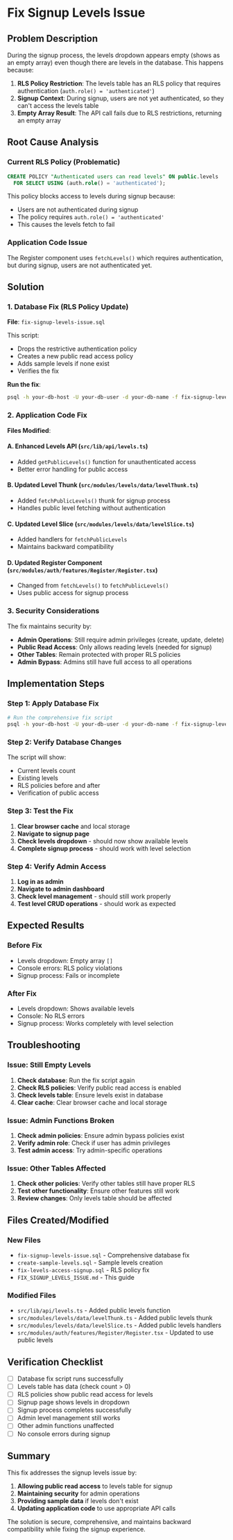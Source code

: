 # Fix Signup Levels Issue

## Problem Description

During the signup process, the levels dropdown appears empty (shows as an empty array) even though there are levels in the database. This happens because:

1. **RLS Policy Restriction**: The levels table has an RLS policy that requires authentication (`auth.role() = 'authenticated'`)
2. **Signup Context**: During signup, users are not yet authenticated, so they can't access the levels table
3. **Empty Array Result**: The API call fails due to RLS restrictions, returning an empty array

## Root Cause Analysis

### Current RLS Policy (Problematic)
```sql
CREATE POLICY "Authenticated users can read levels" ON public.levels
  FOR SELECT USING (auth.role() = 'authenticated');
```

This policy blocks access to levels during signup because:
- Users are not authenticated during signup
- The policy requires `auth.role() = 'authenticated'`
- This causes the levels fetch to fail

### Application Code Issue
The Register component uses `fetchLevels()` which requires authentication, but during signup, users are not authenticated yet.

## Solution

### 1. Database Fix (RLS Policy Update)

**File**: `fix-signup-levels-issue.sql`

This script:
- Drops the restrictive authentication policy
- Creates a new public read access policy
- Adds sample levels if none exist
- Verifies the fix

**Run the fix**:
```bash
psql -h your-db-host -U your-db-user -d your-db-name -f fix-signup-levels-issue.sql
```

### 2. Application Code Fix

**Files Modified**:

#### A. Enhanced Levels API (`src/lib/api/levels.ts`)
- Added `getPublicLevels()` function for unauthenticated access
- Better error handling for public access

#### B. Updated Level Thunk (`src/modules/levels/data/levelThunk.ts`)
- Added `fetchPublicLevels()` thunk for signup process
- Handles public level fetching without authentication

#### C. Updated Level Slice (`src/modules/levels/data/levelSlice.ts`)
- Added handlers for `fetchPublicLevels`
- Maintains backward compatibility

#### D. Updated Register Component (`src/modules/auth/features/Register/Register.tsx`)
- Changed from `fetchLevels()` to `fetchPublicLevels()`
- Uses public access for signup process

### 3. Security Considerations

The fix maintains security by:
- **Admin Operations**: Still require admin privileges (create, update, delete)
- **Public Read Access**: Only allows reading levels (needed for signup)
- **Other Tables**: Remain protected with proper RLS policies
- **Admin Bypass**: Admins still have full access to all operations

## Implementation Steps

### Step 1: Apply Database Fix
```bash
# Run the comprehensive fix script
psql -h your-db-host -U your-db-user -d your-db-name -f fix-signup-levels-issue.sql
```

### Step 2: Verify Database Changes
The script will show:
- Current levels count
- Existing levels
- RLS policies before and after
- Verification of public access

### Step 3: Test the Fix
1. **Clear browser cache** and local storage
2. **Navigate to signup page**
3. **Check levels dropdown** - should now show available levels
4. **Complete signup process** - should work with level selection

### Step 4: Verify Admin Access
1. **Log in as admin**
2. **Navigate to admin dashboard**
3. **Check level management** - should still work properly
4. **Test level CRUD operations** - should work as expected

## Expected Results

### Before Fix
- Levels dropdown: Empty array `[]`
- Console errors: RLS policy violations
- Signup process: Fails or incomplete

### After Fix
- Levels dropdown: Shows available levels
- Console: No RLS errors
- Signup process: Works completely with level selection

## Troubleshooting

### Issue: Still Empty Levels
1. **Check database**: Run the fix script again
2. **Check RLS policies**: Verify public read access is enabled
3. **Check levels table**: Ensure levels exist in database
4. **Clear cache**: Clear browser cache and local storage

### Issue: Admin Functions Broken
1. **Check admin policies**: Ensure admin bypass policies exist
2. **Verify admin role**: Check if user has admin privileges
3. **Test admin access**: Try admin-specific operations

### Issue: Other Tables Affected
1. **Check other policies**: Verify other tables still have proper RLS
2. **Test other functionality**: Ensure other features still work
3. **Review changes**: Only levels table should be affected

## Files Created/Modified

### New Files
- `fix-signup-levels-issue.sql` - Comprehensive database fix
- `create-sample-levels.sql` - Sample levels creation
- `fix-levels-access-signup.sql` - RLS policy fix
- `FIX_SIGNUP_LEVELS_ISSUE.md` - This guide

### Modified Files
- `src/lib/api/levels.ts` - Added public levels function
- `src/modules/levels/data/levelThunk.ts` - Added public levels thunk
- `src/modules/levels/data/levelSlice.ts` - Added public levels handlers
- `src/modules/auth/features/Register/Register.tsx` - Updated to use public levels

## Verification Checklist

- [ ] Database fix script runs successfully
- [ ] Levels table has data (check count > 0)
- [ ] RLS policies show public read access for levels
- [ ] Signup page shows levels in dropdown
- [ ] Signup process completes successfully
- [ ] Admin level management still works
- [ ] Other admin functions unaffected
- [ ] No console errors during signup

## Summary

This fix addresses the signup levels issue by:
1. **Allowing public read access** to levels table for signup
2. **Maintaining security** for admin operations
3. **Providing sample data** if levels don't exist
4. **Updating application code** to use appropriate API calls

The solution is secure, comprehensive, and maintains backward compatibility while fixing the signup experience.
